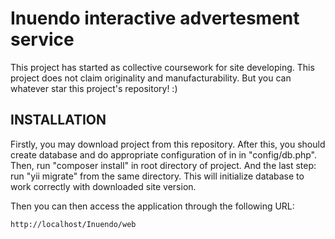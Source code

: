 Inuendo interactive advertesment service
============================

This project has started as collective coursework for site developing. This project does not claim originality and manufacturability. But you can whatever star this project's repository! :)

INSTALLATION
------------

Firstly, you may download project from this repository. After this, you should create database and do appropriate configuration of in in "config/db.php".
Then, run "composer install" in root directory of project.
And the last step: run "yii migrate" from the same directory. This will initialize database to work correctly with downloaded site version.

Then you can then access the application through the following URL:

~~~
http://localhost/Inuendo/web
~~~
